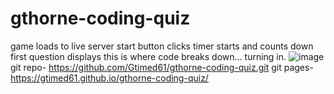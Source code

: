 # gthorne-coding-quiz
game loads to live server
start button clicks
timer starts and counts down
first question displays
this is where code breaks down...
turning in.
![image](https://user-images.githubusercontent.com/36940571/191859036-cb2f9939-6f57-4648-8172-328d02703e3e.png)
git repo- https://github.com/Gtimed61/gthorne-coding-quiz.git
git pages- https://gtimed61.github.io/gthorne-coding-quiz/
